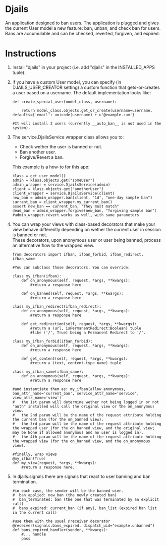 Djails
======

An application designed to ban users. The application is plugged and gives the current User model a new feature: ban, unban, and check ban for users. Bans are accumulable and can be checked, reverted, forgiven, and expired.

Instructions
============

1.  Install "djails" in your project (i.e. add "djails" in the INSTALLED_APPS tuple).  
  
2.  If you have a custom User model, you can specify (in DJAILS_USER_CREATOR setting) a custom function that gets-or-creates a user based on a username. The default implementation looks like:

    ```
    def create_special_user(model_class, username):
    
        return model_class.objects.get_or_create(username=username, defaults={'email': unicode(username) + u'@example.com'}

    #It will install 3 users (currently __auto_ban__ is not used in the system).
    ```
  
3.  The service.DjailsService wrapper class allows you to:
    *   Check wether the user is banned or not.
    *   Ban another user.
    *   Forgive/Revert a ban.
  
    This example is a how-to for this app:

    ```
    klass = get_user_model()
    admin = klass.objects.get("someUser")
    admin_wrapper = service.DjailsService(admin)
    client = klass.objects.get("anotherUser")
    client_wrapper = service.DjailsService(client)
    new_ban = admin_wrapper.ban(client, "1d", "one-day sample ban")
    current_ban = client_wrapper.my_current_ban()
    assert new_ban == current_ban, "They must match"
    dead_ban = admin_wrapper.forgive(new_ban, "forgiving sample ban")
    #admin_wrapper.revert works as well, with same parameters
    ```

4.  You can wrap your views with class-based decorators that make your view behave differently depending on wether the current user in session is banned or not.  
These decorators, upon anonymous user or user being banned, process an alternative flow to the wrapped view.  

    ```
    from decorators import ifban, ifban_forbid, ifban_redirect, ifban_same

    #You can subclass those decorators. You can override:

    class my_ifban(ifban):
        def on_anonymous(self, request, *args, **kwargs):
            #return a response here

        def on_banned(self, request, *args, **kwargs):
            #return a response here

    class my_ifban_redirect(ifban_redirect):
        def on_anonymous(self, request, *args, **kwargs):
            #return a response here

        def get_redirection(self, request, *args, **kwargs):
            #return a (url, isPermanentRedirect:Boolean) tuple
            #like ('/', True) being a Permanent Redirect to '/'.

    class my_ifban_forbid(ifban_forbid):
        def on_anonymous(self, request, *args, **kwargs):
            #return a response here

        def get_content(self, request, *args, **kwargs):
            #return a (text, content-type name) tuple

    class my_ifban_same(ifban_same):
        def on_anonymous(self, request, *args, **kwargs):
            #return a response here
    
    #and instantiate them as: my_ifban(allow_anonymous, ban_attr_name='current_ban', service_attr_name='service', view_attr_name='view')
    #   the 1st param will determine wether not being logged in or not "auth" installed will call the original view or the on_anonymous view.
    #   the 2nd param will be the name of the request attribute holding the current ban (for the on_banned view).
    #   the 3rd param will be the name of the request attribute holding the wrapped user (for the on_banned view, and the original view; may be None if allowed anonymous and no user is logged in).
    #   the 4th param will be the name of the request attribute holding the wrapped view (for the on_banned view, and the on_anonymous view).

    #finally, wrap views
    @my_ifban(True)
    def my_view(request, *args, **kwargs):
        #return a response here.
    ```

5.  In djails.signals there are signals that react to user banning and ban termination.

    ```
    #in each case, the sender will be the banned user.
    #  ban_applied: new_ban (the newly created ban)
    #  ban_terminated: ban (the one that was terminated by an explicit call)
    #  bans_expired: current_ban (if any), ban_list (expired ban list in the current call)

    #use them with the usual @receiver decorator
    @receiver(signals.bans_expired, dispatch_uid="example.unbanned")
    def bans_expired_handler(sender, **kwargs):
        #... handle
        pass
    ```
